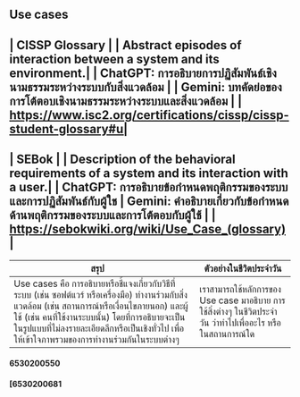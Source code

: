 ## Use cases

| CISSP Glossary |
| Abstract episodes of interaction between a system and its environment.|
| ChatGPT: การอธิบายการปฏิสัมพันธ์เชิงนามธรรมระหว่างระบบกับสิ่งแวดล้อม |
| Gemini: บทคัดย่อของการโต้ตอบเชิงนามธรรมระหว่างระบบและสิ่งแวดล้อม |
| https://www.isc2.org/certifications/cissp/cissp-student-glossary#u|  
-----------------------------------------------------------------------------
| SEBok |
| Description of the behavioral requirements of a system and its interaction with a user.|
| ChatGPT: การอธิบายข้อกำหนดพฤติกรรมของระบบและการปฏิสัมพันธ์กับผู้ใช
| Gemini: คำอธิบายเกี่ยวกับข้อกำหนดด้านพฤติกรรมของระบบและการโต้ตอบกับผู้ใช้ |
| https://sebokwiki.org/wiki/Use_Case_(glossary) |  
-----------------------------------------------------------------------------
| สรุป    | ตัวอย่างในชีวิตประจำวัน |
| -------- | ------- |
| Use cases คือ การอธิบายหรือชี้แจงเกี่ยวกับวิธีที่ระบบ (เช่น ซอฟต์แวร์ หรือเครื่องมือ) ทำงานร่วมกับสิ่งแวดล้อม (เช่น สถานการณ์หรือเงื่อนไขภายนอก) และผู้ใช้ (เช่น คนที่ใช้งานระบบนั้น) โดยที่การอธิบายจะเป็นในรูปแบบที่ไม่ลงรายละเอียดลึกหรือเป็นเชิงทั่วไป เพื่อให้เข้าใจภาพรวมของการทำงานร่วมกันในระบบต่างๆ| เราสามารถใช้หลักการของ Use case มาอธิบาย การใช้สิ่งต่างๆ ในชีวิตประจำวัน ว่าทำไปเพื่ออะไร หรือในสถานการณ์ใด|

#### 6530200550
#### [6530200681 
